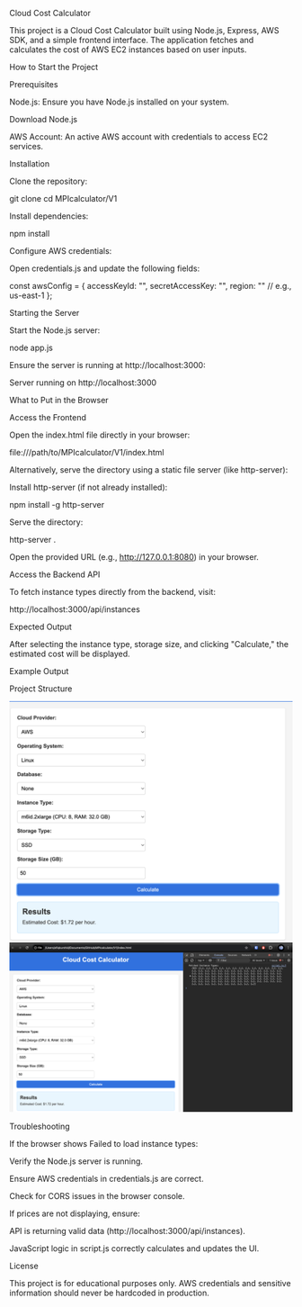 Cloud Cost Calculator

This project is a Cloud Cost Calculator built using Node.js, Express, AWS SDK, and a simple frontend interface. The application fetches and calculates the cost of AWS EC2 instances based on user inputs.

How to Start the Project

Prerequisites

Node.js: Ensure you have Node.js installed on your system.

Download Node.js

AWS Account: An active AWS account with credentials to access EC2 services.

Installation

Clone the repository:

git clone <repository-url>
cd MPIcalculator/V1

Install dependencies:

npm install

Configure AWS credentials:

Open credentials.js and update the following fields:

const awsConfig = {
  accessKeyId: "<your-access-key>",
  secretAccessKey: "<your-secret-key>",
  region: "<your-region>" // e.g., us-east-1
};

Starting the Server

Start the Node.js server:

node app.js

Ensure the server is running at http://localhost:3000:

Server running on http://localhost:3000

What to Put in the Browser

Access the Frontend

Open the index.html file directly in your browser:

file:///path/to/MPIcalculator/V1/index.html

Alternatively, serve the directory using a static file server (like http-server):

Install http-server (if not already installed):

npm install -g http-server

Serve the directory:

http-server .

Open the provided URL (e.g., http://127.0.0.1:8080) in your browser.

Access the Backend API

To fetch instance types directly from the backend, visit:

http://localhost:3000/api/instances

Expected Output

After selecting the instance type, storage size, and clicking "Calculate," the estimated cost will be displayed.

Example Output



Project Structure

![Test Image 1](V1/img/1.png)
![Test Image 2](V1/img/2.png)

Troubleshooting

If the browser shows Failed to load instance types:

Verify the Node.js server is running.

Ensure AWS credentials in credentials.js are correct.

Check for CORS issues in the browser console.

If prices are not displaying, ensure:

API is returning valid data (http://localhost:3000/api/instances).

JavaScript logic in script.js correctly calculates and updates the UI.

License

This project is for educational purposes only. AWS credentials and sensitive information should never be hardcoded in production.

